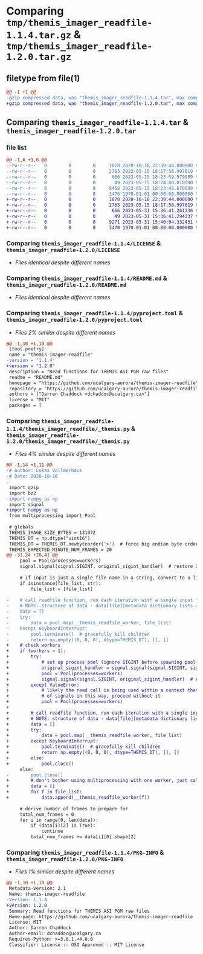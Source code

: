 # Comparing `tmp/themis_imager_readfile-1.1.4.tar.gz` & `tmp/themis_imager_readfile-1.2.0.tar.gz`

## filetype from file(1)

```diff
@@ -1 +1 @@
-gzip compressed data, was "themis_imager_readfile-1.1.4.tar", max compression
+gzip compressed data, was "themis_imager_readfile-1.2.0.tar", max compression
```

## Comparing `themis_imager_readfile-1.1.4.tar` & `themis_imager_readfile-1.2.0.tar`

### file list

```diff
@@ -1,6 +1,6 @@
--rw-r--r--   0        0        0     1078 2020-10-18 22:39:44.000000 themis_imager_readfile-1.1.4/LICENSE
--rw-r--r--   0        0        0     2763 2023-05-15 18:17:56.997619 themis_imager_readfile-1.1.4/README.md
--rw-r--r--   0        0        0      666 2023-05-15 18:23:59.979989 themis_imager_readfile-1.1.4/pyproject.toml
--rw-r--r--   0        0        0       49 2023-05-15 18:24:00.010990 themis_imager_readfile-1.1.4/themis_imager_readfile/__init__.py
--rw-r--r--   0        0        0     8458 2023-05-15 18:23:45.670699 themis_imager_readfile-1.1.4/themis_imager_readfile/_themis.py
--rw-r--r--   0        0        0     3470 1970-01-01 00:00:00.000000 themis_imager_readfile-1.1.4/PKG-INFO
+-rw-r--r--   0        0        0     1078 2020-10-18 22:39:44.000000 themis_imager_readfile-1.2.0/LICENSE
+-rw-r--r--   0        0        0     2763 2023-05-15 18:17:56.997619 themis_imager_readfile-1.2.0/README.md
+-rw-r--r--   0        0        0      666 2023-05-31 15:36:41.261336 themis_imager_readfile-1.2.0/pyproject.toml
+-rw-r--r--   0        0        0       49 2023-05-31 15:36:41.294337 themis_imager_readfile-1.2.0/themis_imager_readfile/__init__.py
+-rw-r--r--   0        0        0     9271 2023-05-31 15:40:04.332431 themis_imager_readfile-1.2.0/themis_imager_readfile/_themis.py
+-rw-r--r--   0        0        0     3470 1970-01-01 00:00:00.000000 themis_imager_readfile-1.2.0/PKG-INFO
```

### Comparing `themis_imager_readfile-1.1.4/LICENSE` & `themis_imager_readfile-1.2.0/LICENSE`

 * *Files identical despite different names*

### Comparing `themis_imager_readfile-1.1.4/README.md` & `themis_imager_readfile-1.2.0/README.md`

 * *Files identical despite different names*

### Comparing `themis_imager_readfile-1.1.4/pyproject.toml` & `themis_imager_readfile-1.2.0/pyproject.toml`

 * *Files 2% similar despite different names*

```diff
@@ -1,10 +1,10 @@
 [tool.poetry]
 name = "themis-imager-readfile"
-version = "1.1.4"
+version = "1.2.0"
 description = "Read functions for THEMIS ASI PGM raw files"
 readme = "README.md"
 homepage = "https://github.com/ucalgary-aurora/themis-imager-readfile"
 repository = "https://github.com/ucalgary-aurora/themis-imager-readfile"
 authors = ["Darren Chaddock <dchaddoc@ucalgary.ca>"]
 license = "MIT"
 packages = [
```

### Comparing `themis_imager_readfile-1.1.4/themis_imager_readfile/_themis.py` & `themis_imager_readfile-1.2.0/themis_imager_readfile/_themis.py`

 * *Files 4% similar despite different names*

```diff
@@ -1,14 +1,11 @@
-# Author: Lukas Vollmerhaus
-# Date: 2020-10-16
-
 import gzip
 import bz2
-import numpy as np
 import signal
+import numpy as np
 from multiprocessing import Pool
 
 # globals
 THEMIS_IMAGE_SIZE_BYTES = 131072
 THEMIS_DT = np.dtype("uint16")
 THEMIS_DT = THEMIS_DT.newbyteorder('>')  # force big endian byte ordering
 THEMIS_EXPECTED_MINUTE_NUM_FRAMES = 20
@@ -31,24 +28,41 @@
     pool = Pool(processes=workers)
     signal.signal(signal.SIGINT, original_sigint_handler)  # restore SIGINT handler
 
     # if input is just a single file name in a string, convert to a list to be fed to the workers
     if isinstance(file_list, str):
         file_list = [file_list]
 
-    # call readfile function, run each iteration with a single input file from file_list
-    # NOTE: structure of data - data[file][metadata dictionary lists = 1, images = 0][frame]
-    data = []
-    try:
-        data = pool.map(__themis_readfile_worker, file_list)
-    except KeyboardInterrupt:
-        pool.terminate()  # gracefully kill children
-        return np.empty((0, 0, 0), dtype=THEMIS_DT), [], []
+    # check workers
+    if (workers > 1):
+        try:
+            # set up process pool (ignore SIGINT before spawning pool so child processes inherit SIGINT handler)
+            original_sigint_handler = signal.signal(signal.SIGINT, signal.SIG_IGN)
+            pool = Pool(processes=workers)
+            signal.signal(signal.SIGINT, original_sigint_handler)  # restore SIGINT handler
+        except ValueError:
+            # likely the read call is being used within a context that doesn't support the usage
+            # of signals in this way, proceed without it
+            pool = Pool(processes=workers)
+
+        # call readfile function, run each iteration with a single input file from file_list
+        # NOTE: structure of data - data[file][metadata dictionary lists = 1, images = 0][frame]
+        data = []
+        try:
+            data = pool.map(__themis_readfile_worker, file_list)
+        except KeyboardInterrupt:
+            pool.terminate()  # gracefully kill children
+            return np.empty((0, 0, 0), dtype=THEMIS_DT), [], []
+        else:
+            pool.close()
     else:
-        pool.close()
+        # don't bother using multiprocessing with one worker, just call the worker function directly
+        data = []
+        for f in file_list:
+            data.append(__themis_readfile_worker(f))
 
     # derive number of frames to prepare for
     total_num_frames = 0
     for i in range(0, len(data)):
         if (data[i][2] is True):
             continue
         total_num_frames += data[i][0].shape[2]
```

### Comparing `themis_imager_readfile-1.1.4/PKG-INFO` & `themis_imager_readfile-1.2.0/PKG-INFO`

 * *Files 1% similar despite different names*

```diff
@@ -1,10 +1,10 @@
 Metadata-Version: 2.1
 Name: themis-imager-readfile
-Version: 1.1.4
+Version: 1.2.0
 Summary: Read functions for THEMIS ASI PGM raw files
 Home-page: https://github.com/ucalgary-aurora/themis-imager-readfile
 License: MIT
 Author: Darren Chaddock
 Author-email: dchaddoc@ucalgary.ca
 Requires-Python: >=3.8.1,<4.0.0
 Classifier: License :: OSI Approved :: MIT License
```

